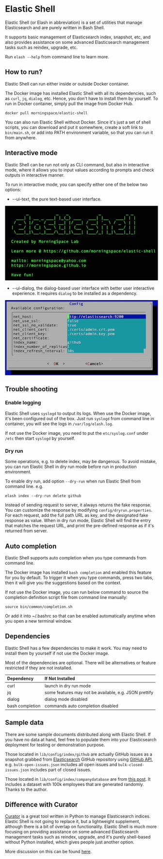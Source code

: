 # Elastic Shell

Elastic Shell (or Elash in abbreviation) is a set of utilities that manage Elasticsearch and are purely written in Bash Shell.

It supports basic management of Elasticsearch index, snapshot, etc, and also provides assistance on some advanced Elasticsearch management tasks such as reindex, upgrade, etc.

Run `elash --help` from command line to learn more.

## How to run?

Elastic Shell can run either inside or outside Docker container.

The Docker image has installed Elastic Shell with all its dependencies, such as `curl`, `jq`, `dialog`, etc. Hence, you don't have to install them by yourself. To run in Docker container, simply pull the image from Docker Hub.
```
docker pull morningspace/elastic-shell
```

You can also run Elastic Shell without Docker. Since it's just a set of shell scripts, you can download and put it somewhere, create a soft link to `bin/main.sh`, or add into PATH environment variable, so that you can run it from anywhere.

## Interactive mode

Elastic Shell can be run not only as CLI command, but also in interactive mode, where it allows you to input values according to prompts and check outputs in interactive manner.

To run in interactive mode, you can specify either one of the below two options:

* --ui-text, the pure text-based user interface.

![](images/ui-text.jpg)

* --ui-dialog, the dialog-based user interface with better user interactive experience. It requires `dialog` to be installed as a dependency.

![](images/ui-dialog.jpg)

## Trouble shooting

### Enable logging

Elastic Shell uses `syslogd` to output its logs. When use the Docker image, it's been configured out of the box. Just run `syslogd` from command line in container, you will see the logs in `/var/log/elash.log`.

If not use the Docker image, you need to put the `etc/syslog.conf` under `/etc` then start `syslogd` by yourself.

### Dry run

Some operations, e.g. to delete index, may be dangerous. To avoid mistake, you can run Elastic Shell in dry run mode before run in production environment.

To enable dry run, add option `--dry-run` when run Elastic Shell from command line. e.g.
```
elash index --dry-run delete github
```

Instead of sending request to server, it always returns the fake response. You can customize the response by modifying `config/dryrun.properties`. For each request, add the full path URL as key, and the designated fake response as value. When in dry run mode, Elastic Shell will find the entry that matches the request URL, and print the pre-defined response as if it's returned from server.

## Auto completion

Elastic Shell supports auto completion when you type commands from command line.

The Docker image has installed `bash completion` and enabled this feature for you by default. To trigger it when you type commands, press two tabs, then it will give you the suggestions based on the context.

If not use the Docker image, you can run below command to source the completion definition script file from command line manually:
```
source bin/common/completion.sh
```

Or add it into ~/.bashrc so that can be enabled automatically anytime when you open a new terminal window.

## Dependencies

Elastic Shell has a few dependencies to make it work. You may need to install them by yourself if not use the Docker image. 

Most of the dependencies are optional. There will be alternatives or feature restricted if they are not installed.

|Dependency			|If Not Installed
|:----					|:----
|curl           |launch in dry run mode
|jq             |some features may not be available, e.g. JSON prettify
|dialog         |dialog mode disabled
|bash completion|commands auto completion disabled

## Sample data

There are some sample documents distributed along with Elastic Shell. If you have no data at hand, feel free to populate them into your Elasticsearch deployment for testing or demonstration purpose.

Those located in `lib/config/index/github` are actually GitHub issues as a snapshot grabbed from [Elasticsearch](https://github.com/elastic/elasticsearch) GitHub repository using [GitHub API](https://developer.github.com/), e.g. `bulk-open-issues.json` includes all open issues and `bulk-closed-issues.json` includes part of closed issues.

Those located in `lib/config/index/companydatabase` are from [this post](http://ikeptwalking.com/elasticsearch-sample-data/). It includes a dataset with 100k employees that are generated randomly. Thanks to the author.

## Difference with Curator

[Curator](https://github.com/elastic/curator) is a great tool written in Python to manage Elasticsearch indices. Elastic Shell is not going to replace it, but a lightweight supplement, although there is a bit of overlap on functionality. Elastic Shell is much more focusing on providing assistance on some advanced Elasticsearch management tasks such as reindex, upgrade, and it's purely shell-based without Python installed, which gives people just another option.

More discussion on this can be found [here](https://discuss.elastic.co/t/looking-for-shell-based-elasticsearch-client-or-something-similar-to-curator-run-in-command-line/166009/5).
